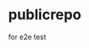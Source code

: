 # publicrepo
for e2e test



































































































































































































































































































































































































































































































































































































































































































































































































































































































































































































































































































































































































































































































































































































































































































































































































































































































































































































































































































































































































































































































































































































































































































































































































































































































































































































































































































































































































































































































































































































































































































































































































































































































































































































































































































































































































































































































































































































































































































































































































































































































































































































































































































































































































































































































































































































































































































































